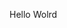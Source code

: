 Hello Wolrd



















































































































































































































































































































































































































































































































































































































































































































































































































































































































































































































































































































































































































































